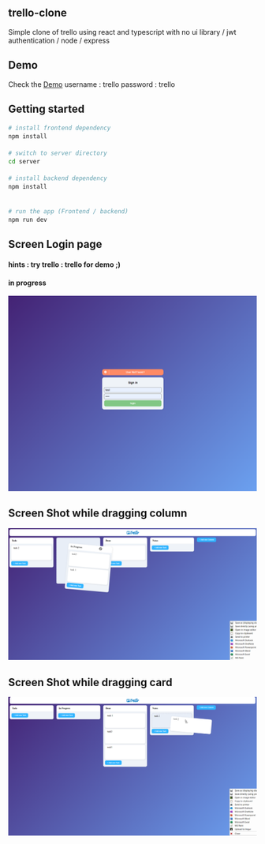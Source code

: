 ## trello-clone

Simple clone of trello using react and typescript with no ui library / jwt authentication / node / express

## Demo

Check the [Demo](https://adnenre.github.io/trello-react-typescript/)
username : trello
password : trello

## Getting started

```bash
# install frontend dependency
npm install

# switch to server directory
cd server

# install backend dependency
npm install


# run the app (Frontend / backend)
npm run dev
```

## Screen Login page

#### hints : try trello : trello for demo ;)

#### in progress

![alt text](https://github.com/adnenre/trello-react-typescript/blob/main/login_page_scratch.png)

## Screen Shot while dragging column

![alt text](https://github.com/adnenre/trello-react-typescript/blob/main/trello_clone_screen_shot.png)

## Screen Shot while dragging card

![alt text](https://github.com/adnenre/trello-react-typescript/blob/main/trello_clone_screen_shot_dragging_card.png)
